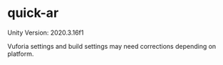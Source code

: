 # quick-ar

Unity Version: 2020.3.16f1

Vuforia settings and build settings may need corrections depending on platform.
